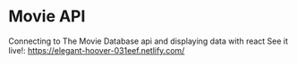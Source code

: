 # Movie API
Connecting to The Movie Database api and displaying data with react
See it live!: https://elegant-hoover-031eef.netlify.com/
